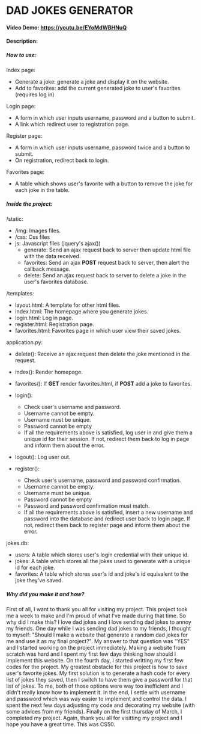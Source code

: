 # DAD JOKES GENERATOR
#### Video Demo: https://youtu.be/EYoMdWBHNuQ
#### Description:

##### How to use:

Index page:
- Generate a joke: generate a joke and display it on the website.
- Add to favorites: add the current generated joke to user's favorites (requires log in)

Login page:
- A form in which user inputs username, password and a button to submit.
- A link which redirect user to registration page.

Register page:
- A form in which user inputs username, password twice and a button to submit.
- On registration, redirect back to login.

Favorites page:
- A table which shows user's favorite with a button to remove the joke for each joke in the table.

##### Inside the project:

/static:
- /img: Images files.
- /css: Css files
- js: Javascript files (jquery's ajax())
    - generate: Send an ajax request back to server then update html file with the data received.
    - favorites: Send an ajax **POST** request back to server, then alert the callback message.
    - delete: Send an ajax request back to server to delete a joke in the user's favorites database.

/templates:
- layout.html: A template for other html files.
- index.html: The homepage where you generate jokes.
- login.html: Log in page.
- register.html: Registration page.
- favorites.html: Favorites page in which user view their saved jokes.

application.py:
- delete(): Receive an ajax request then delete the joke mentioned in the request.

- index(): Render homepage.

- favorites(): If **GET** render favorites.html, if **POST** add a joke to favorites.

- login():
    - Check user's username and password.
    - Username cannot be empty.
    - Username must be unique.
    - Password cannot be empty
    - If all the requirements above is satisfied, log user in and give them a unique id for their session. If not, redirect them back to log in page and inform them about the error.

- logout(): Log user out.

- register():
    - Check user's username, password and password confirmation.
    - Username cannot be empty.
    - Username must be unique.
    - Password cannot be empty
    - Password and password confirmation must match.
    - If all the requirements above is satisfied, insert a new username and password into the database and redirect user back to login page. If not, redirect them back to register page and inform them about the error.

jokes.db:
- users: A table which stores user's login credential with their unique id.
- jokes: A table which stores all the jokes used to generate with a unique id for each joke.
- favorites: A table which stores user's id and joke's id equivalent to the joke they've saved.

##### Why did you make it and how?
First of all, I want to thank you all for visiting my project. This project took me a week to
make and I'm proud of what I've made during that time. So why did I make this? I love dad jokes
and I love sending dad jokes to annoy my friends. One day while I was sending dad jokes to my
friends, I thought to myself: "Should I make a website that generate a random dad jokes for me
and use it as my final project?". My answer to that question was "YES" and I started working on
the project immediately. Making a website from scratch was hard and I spent my first few days
thinking how should I implement this website. On the fourth day, I started writting my first
few codes for the project. My greatest obstacle for this project is how to save user's favorite
jokes. My first solution is to generate a hash code for every list of jokes they saved, then I
switch to have them give a password for that list of jokes. To me, both of those options were
way too inefficient and I didn't really know how to implement it. In the end, I settle with
username and password which was way easier to implement and control the data. I spent the next
few days adjusting my code and decorating my website (with some advices from my friends). Finally
on the first thursday of March, I completed my project. Again, thank you all for visitting my project
and I hope you have a great time. This was CS50.
